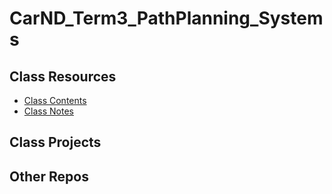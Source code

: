 # CarND_Term3_PathPlanning_Systems

## Class Resources
- [Class Contents](https://classroom.udacity.com/nanodegrees/nd013/parts/6047fe34-d93c-4f50-8336-b70ef10cb4b2)
- [Class Notes](https://docs.google.com/document/d/1XWq4kPJjCDK0HOxiaWpm3DSE5qyS-ddy4CRINK5kIPk/edit?usp=drive_open&ouid=114349592542771096081)

## Class Projects



## Other Repos
